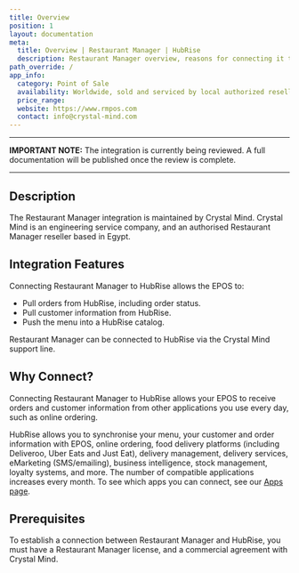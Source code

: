 ```yaml
---
title: Overview
position: 1
layout: documentation
meta:
  title: Overview | Restaurant Manager | HubRise
  description: Restaurant Manager overview, reasons for connecting it to HubRise and summary of integrated features. Synchronise data between your EPOS and your apps.
path_override: /
app_info:
  category: Point of Sale
  availability: Worldwide, sold and serviced by local authorized resellers.
  price_range:
  website: https://www.rmpos.com
  contact: info@crystal-mind.com
---
```


---

**IMPORTANT NOTE:** The integration is currently being reviewed. A full documentation will be published once the review is complete.

---

## Description

The Restaurant Manager integration is maintained by Crystal Mind. Crystal Mind is an engineering service company, and an authorised Restaurant Manager reseller based in Egypt.

## Integration Features

Connecting Restaurant Manager to HubRise allows the EPOS to:

- Pull orders from HubRise, including order status.
- Pull customer information from HubRise.
- Push the menu into a HubRise catalog.

Restaurant Manager can be connected to HubRise via the Crystal Mind support line.

## Why Connect?

Connecting Restaurant Manager to HubRise allows your EPOS to receive orders and customer information from other applications you use every day, such as online ordering.

HubRise allows you to synchronise your menu, your customer and order information with EPOS, online ordering, food delivery platforms (including Deliveroo, Uber Eats and Just Eat), delivery management, delivery services, eMarketing (SMS/emailing), business intelligence, stock management, loyalty systems, and more. The number of compatible applications increases every month. To see which apps you can connect, see our [Apps page](/apps).

## Prerequisites

To establish a connection between Restaurant Manager and HubRise, you must have a Restaurant Manager license, and a commercial agreement with Crystal Mind.
